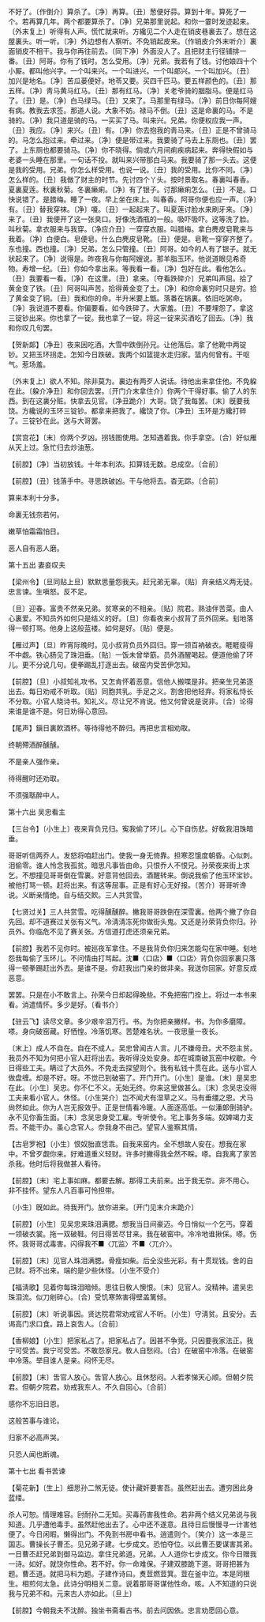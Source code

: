 <!-- { "loadSidebar": true } -->
不好了。〔作倒介〕算杀了。〔净〕再算。〔丑〕葱便好蒜。算到十年。算死了一个。若再算几年。两个都要算杀了。〔净〕兄弟那里说起。和你一霎时发迹起来。〔外末复上〕听得有人声。慌忙就来听。方纔见二个人走在销皮巷裏去了。想在这屋裏头。听一听。〔净〕外边想有人察听。不免销起皮来。〔作销皮介外末听介〕裏面销皮不相干。我与你再往前去。〔同下净〕外面没人了。且把财主行径铺排一番。〔丑〕阿哥。你有了钱时。怎么受用。〔净〕兄弟。我若有了钱。讨他娘四十个小厮。都叫他兴字。一个叫来兴。一个叫进兴。一个叫郞兴。一个叫加兴。〔丑〕加兴是地名。〔净〕苦瓜蒌便好。地苓又要。买四千匹马。要五样颜色的。〔丑〕那五样。〔净〕靑马黄马红马。〔丑〕那有红马。〔净〕关老爷骑的胭脂马。便是红马了。〔丑〕是。〔净〕白马绿马。〔丑〕又来了。马那里有绿马。〔净〕前日你每阿嫂有病。教我去求签。那道人说。大象不妨。禄马不倒。〔丑〕这是命裏的马。不是骑的。〔净〕我只道是骑的马。一买买了马。叫来兴。兄弟。你便权应我一声。〔丑〕我应。〔净〕来兴。〔丑〕有。〔净〕你去抱我的靑马来。〔丑〕正是不曾骑马的。马怎么抱过来。牵过来。〔净〕便是带过来。我要骑了马去上东厕也。〔丑〕罢了。上东厕也都要骑马。〔净〕你不晓得。倘或六月间痢疾病起来。奔得快假如与老婆一头睡在那里。一句话不投。就叫来兴带那白马来。我要骑了那一头去。这便是我的受用。兄弟。你怎么样受用。也说一说。〔丑〕我的受用。比你不同。〔净〕怎么样的。〔丑〕我做了财主的时节。先讨四个丫头。按时景取名。春裏叫春香。夏裏夏莲。秋裏秋菊。冬裏癞痢。〔净〕有了银子。讨那癞痢怎么。〔丑〕不是。口快说错了。是腊梅。睡了一夜。早上坐在床上。叫春香。阿哥你便也应一声。〔净〕有。〔丑〕替我穿袜。〔净〕嗄。〔丑〕一起起来了。叫夏莲讨脸水来刷牙来。〔净〕来了。〔丑〕我便开了这一张臭口。好像洗酒甁的一般。吸吓吸吓。这等洗了脸。叫秋菊。拿衣服来与我穿。〔净应介丑〕一穿穿衣服。叫腊梅。拿白麂皮皂靴来与我着。〔净〕白便白。皂便皂。什么白麂皮皂靴。〔丑〕便是。皂靴一穿穿齐整了。东也撞。西也撞。〔净〕兄弟。怎么只管撞。〔丑〕阿哥。如今的人有了银子。就无状起来了。〔净〕说得是。昨夜我与你每阿嫂说。那羊脂玉环。他说道眼见希奇物。寿增一纪。〔丑〕你如今拿出来。等我看一看。〔净〕包好在此。看他怎么。〔丑〕我要看一看。〔净〕在这里。〔丑〕拿来。〔夺看跌碎介〕兄弟叫声屈。拾了黄金变了铁。〔丑〕阿哥叫声苦。拾得黄金变了土。〔净〕和你命裏穷时只是穷。拾了黄金变了铜。〔丑〕我和你的命。半升米要上甑。落番在锅裏。依旧吃粥命。〔净〕我说道不要看。你偏要看。如今跌碎了。大家羞。〔丑〕不要埋怨了。拿这三锭钞出来。你也拿了一锭。我也拿了一锭。将这一锭来买酒吃了回去。〔净〕我和你叹几句罢。 

【贺新郞】〔净丑〕夜来因吃酒。大雪中跌倒孙兄。让他落后。拿了他靴中两锭钞。又把玉环拐走。怎知今日跌破。我两个如篮提水走归家。篮内何曾有。干呕气。惹场羞。

〔外末复上〕欲人不知。除非莫为。裏边有两歹人说话。待他出来拿住他。不免躱在此。〔躱介净丑〕和你回去罢。〔开门介末拿住介〕你两个干得好事。偷了人的东西。到在这裏分赃。快拿去见官。〔净丑跪介〕大哥。饶了我每罢。〔末〕旣要我饶。方纔说的玉环三锭钞。都拿来把我了。纔饶了你。〔净丑〕玉环是方纔打碎了。三锭钞在此。送与大哥罢。 

【赏宫花】〔末〕你两个歹凶。拐钱图使用。怎知遇着我。你手拿空。〔合〕好似雁从天上过。急忙归去炒油葱。

【前腔】〔净〕当初放钱。十年本利浓。扣算钱无数。总成空。〔合前〕 

【前腔】〔丑〕钱落手中。寻思跌破凶。干与他将去。杳无踪。〔合前〕 

算来本利十分多。



命裏无钱奈若何。

嫩草怕霜霜怕日。



恶人自有恶人磨。 

第十五出
妻妾叹夫

【梁州令】〔旦同贴上旦〕默默思量怨我夫。赶兄弟无辜。〔贴〕弃亲结义两无徒。忠言谏。生嗔怒。反不足。

〔旦〕迎春。富贵不然亲兄弟。贫寒亲的不相亲。〔贴〕院君。熟油伴苦菜。由人心裏爱。不知员外如何只是结义的好。〔旦〕你看夜来小叔背了员外回来。刬地落得一顿打骂。他身上这般蓝褛。如何是好。〔贴〕便是。 

【雁过声】〔旦〕昨宵际晚时。见小叔背负员外回归。穿一领百衲破衣。睚睚瘦得不中觑。铁心肠见了珠泪垂。〔贴〕一饭未曾举筯。员外酒醒喝起。便道他偷了环儿。更不分说几句。便拳踢乱打逐出去。破窑内受苦伊怎知。

【前腔】〔旦〕小叔知礼攻书。又怎肯怀着恶意。信他人搬喋是非。把亲生兄弟逐出去。每日劝戒不听取。〔贴〕同胞共乳。手足之义。割舍把他轻弃。将家私恃长不分取。小官人晓诗书。知礼义。尽让兄不肯说。他又何曾说是说非。〔合〕论得来谁是谁不是。何日劝得心意回。

【尾声】鎭日裏飮酒杯。等待得他不醉归。再把忠言相劝取。

终朝殢酒醉醺醺。



不是亲人强作亲。

待得醒时还劝取。



不须强聒醉中人。 

第十六出
吴忠看主

【三台令】〔小生上〕夜来背负兄归。寃我偷了环儿。心下自伤悲。好敎我泪珠暗垂。

哥哥听信两乔人。发怒将咱赶出门。使我一身无倚靠。担寒忍饿度朝昏。心似刺。泪偷零。谁人怜念我孤贫。暗思凡事皆由命。只恨乔人不恨兄。孙荣夜来街上求乞。不想撞见哥哥倒在雪裏。好意背他回去。酒醒转来。倒说我偷了他玉环宝钞。被他打骂一顿。赶将出来。有这等屈事。正是有好心无好报。〔苦介〕哥哥听谗说。义断亲情绝。自与结交飮。三人共赏雪。 

【七贤过关】三人共赏雪。吃得醺醺醉。撇我哥哥跌倒在深雪裏。他两个撇了你自先回。却不道赛过关张有义气。冷淸淸冻死你做街头鬼。又还是孙荣背负你归。孙员外。你临危不见了赛关张。方信道打虎还须亲兄弟。

【前腔】我若不见你时。被廵夜军拿住。不是我背负你归来怎能勾在家中睡。刬地怨我每偷了玉环儿。不问情由打骂起。沈■〈口店〉■〈口店〉背负你回家裏只落得一顿拳踢赶出外去。是谁不是。你赶我出门亲的做非亲。我送你回家。好意反成恶意。

罢罢。只是在小不敢言上。孙荣今日却起得晚些。不免把窑门拴上。将过一本书来看。消遣情怀。多少是好。〔看书介〕 

【驻云飞】读尽文章。多少艰辛泪万行。书。为你把亲撇样。书。为你多磨障。嗏。身向破窑藏。好恓惶。冷落饥寒。苦楚难名状。一夜思量一夜长。

〔末上〕成人不自在。自在不成人。吴忠曾闻古人言。儿不嫌母丑。犬不怨主贫。我员外不知为何把小官人赶将出去。我听得没处安身。却在城南破瓦窑中权歇。今日得些工夫。瞒过了大员外。不免走去探望则个。我有私钱十贯在此。送与小官人做盘缠。却是不好。呀。不觉已到破窑了。开门开门。〔小生〕是谁。〔末〕是吴忠在此。〔小生〕吴忠。你不仁不义。无始无终。你来这里做甚么。〔末〕念吴忠没得工夫来看小官人。休怪。〔小生哭介〕岂不闻犬有湿草之义。马有垂缰之恩。犬马尙然如此。你为人岂无报效乎。正是世情看冷暖。人面逐高低。一似潘郞倒骑驴。永不见你畜生面。〔末〕念吴忠身受工雇。专听使令。宅上事务多端。奴婢竭力支吾。不能干办。虽心念官人。奈我身不由己。望官人鉴察其情。 

【古皂罗袍】〔小生〕恨奴胎直恁乖。自我来窑内。全不想故人安在。想我在家中。不曾歹觑你来。好难道重义轻财。许多时撇得我全然不睬。嗏。自我离了家苦杀我。他时后将我做甚人看待。

【前腔】〔末〕宅上事如麻。都要去解。那得工夫前来。出于我无奈。非不用心。非不挂怀。望东人凡百事可怜担带。

〔小生〕旣如此。待我开门。放你进来。〔开门见末介末跪介〕 

【前腔】〔小生〕见吴忠来珠泪满腮。想我当日间豪迈。今日悄似一个乞丐。穿着一领破衣裳。拖一双破鞋。何日得苦尽甘来。我在破窑中。冷冷地谁揪倸。嗏。伤怀。我哥哥忒毒害。闪得我不■〈兀监〉不■〈兀介〉。

【前腔】〔末〕见官人珠泪满腮。骨瘦如柴。后全没些光彩。有十贯现钱。舍的自己财。将不出来。端的是少些休怪。〔小生不受介〕 

【福淸歌】见着你每珠泪暗倾。思往日敎人懊恨。〔末〕见官人。没精神。遣吴忠珠泪流。似刀剜碎心。〔合〕受饥寒煞害得壁盖篱倾。

【前腔】〔末〕听说事因。贤达院君常劝戒官人不听。〔小生〕守淸贫。且安分。去谒高门求口食。路上哀吿人。〔合前〕 

【香柳娘】〔小生〕把家私占了。把家私占了。因甚不争竞。只因要我家法正。我宁可受苦。我宁可受苦。不敢怨家兄。敎人自愁闷。〔合〕在破窑中冷落。在破窑中冷落。举目谁人是亲。闷怀无尽。

【前腔】〔末〕吿官人放心。吿官人放心。且休愁闷。人若孝悌天心顺。但朝夕院君。但朝夕院君。劝戒我东人。不久自回心。〔合前〕 

感你不忘旧日恩。



这般苦事与谁论。

归家不必高声哭。



只恐人闻也断魂。 

第十七出
看书苦谏

【菊花新】〔生上〕细思孙二煞无徒。使计藏奸要害吾。虽然赶出去。遭穷困此身蓝缕。

杀人可恕。情理难容。尀耐孙二无知。买毒药害我性命。若非两个结义兄弟说与我知道。几乎遭他毒手。虽然赶他出去了。心中还不遂意。且待日后慢慢寻一计害他便了。今日闲暇。懒得出门。不免到书房中看书。逍遣则个。〔笑介〕这一本是三国志。曹操长子曹丕。见兄弟子建。七步成文。恐怕夺位。以此曹丕要谋害其弟。一日曹丕赶兄弟到御马监边。拿住兄弟道。兄弟。人人道你七步成文。你今日赠我一诗。如好。就饶你性命。若不好。你一命难保。子建双膝跪下道。哥哥把甚为题。曹丕道。就把马料为题。子建作诗曰。煑荳燃荳箕。荳在釜中泣。本是同根生。相煎何太急。此诗分明相关二意。说着那哥哥谋他性命。咳。人不知道的只说我与兄弟不和。元来古人亦如此。〔旦上〕 

【前腔】今朝我夫不沈醉。独坐书斋看古书。前去问因依。忠言劝愿回心意。

